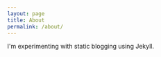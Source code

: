 ```yaml
---
layout: page
title: About
permalink: /about/
---
```


I'm experimenting with static blogging using Jekyll.